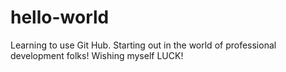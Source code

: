 # hello-world
Learning to use Git Hub.
Starting out in the world of professional development folks!
Wishing myself LUCK!
